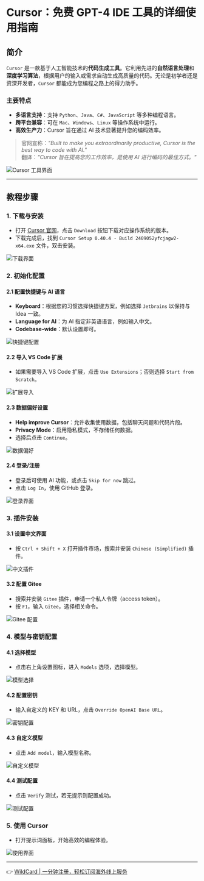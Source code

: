 # Cursor：免费 GPT-4 IDE 工具的详细使用指南

## 简介

`Cursor` 是一款基于人工智能技术的**代码生成工具**。它利用先进的**自然语言处理**和**深度学习算法**，根据用户的输入或需求自动生成高质量的代码。无论是初学者还是资深开发者，`Cursor` 都能成为您编程之路上的得力助手。

### 主要特点
- **多语言支持**：支持 `Python`、`Java`、`C#`、`JavaScript` 等多种编程语言。
- **跨平台兼容**：可在 `Mac`、`Windows`、`Linux` 等操作系统中运行。
- **高效生产力**：Cursor 旨在通过 AI 技术显著提升您的编码效率。

> 官网宣称：*"Built to make you extraordinarily productive, Cursor is the best way to code with AI."*  
> 翻译：*"Cursor 旨在提高您的工作效率，是使用 AI 进行编码的最佳方式。"*

![Cursor 工具界面](https://p3-volc-community-sign.byteimg.com/tos-cn-i-tlddhu82om/af4ce062146e45f6b966c1d666cccef8~tplv-tlddhu82om-image.image?=&rk3s=8031ce6d&x-expires=1738687069&x-signature=fYNIX91IYxy4iWXNGr%2Brj5aKRHQ%3D)

---

## 教程步骤

### 1. 下载与安装
- 打开 [Cursor 官网](https://www.cursor.so)，点击 `Download` 按钮下载对应操作系统的版本。
- 下载完成后，找到 `Cursor Setup 0.40.4 - Build 2409052yfcjagw2-x64.exe` 文件，双击安装。

![下载界面](https://p3-volc-community-sign.byteimg.com/tos-cn-i-tlddhu82om/4103c9e84d1a420c8323a63ce51c1496~tplv-tlddhu82om-image.image?=&rk3s=8031ce6d&x-expires=1738687069&x-signature=HrzuxkEuKK6YWHOzqSjih6F7ATw%3D)

### 2. 初始化配置

#### 2.1 配置快捷键与 AI 语言
- **Keyboard**：根据您的习惯选择快捷键方案，例如选择 `Jetbrains` 以保持与 Idea 一致。
- **Language for AI**：为 AI 指定非英语语言，例如输入中文。
- **Codebase-wide**：默认设置即可。

![快捷键配置](https://p3-volc-community-sign.byteimg.com/tos-cn-i-tlddhu82om/d09f19e6e1104b4593296c741fbbc9a8~tplv-tlddhu82om-image.image?=&rk3s=8031ce6d&x-expires=1738687069&x-signature=Z1olRJp1fpdtT9omUw4VAyWeoAg%3D)

#### 2.2 导入 VS Code 扩展
- 如果需要导入 VS Code 扩展，点击 `Use Extensions`；否则选择 `Start from Scratch`。

![扩展导入](https://p3-volc-community-sign.byteimg.com/tos-cn-i-tlddhu82om/0f0d9de40024410ea65fda74f86f695a~tplv-tlddhu82om-image.image?=&rk3s=8031ce6d&x-expires=1738687069&x-signature=JvpF8tMlIrsmOrNUNznfCZGxA4c%3D)

#### 2.3 数据偏好设置
- **Help improve Cursor**：允许收集使用数据，包括聊天问题和代码片段。
- **Privacy Mode**：启用隐私模式，不存储任何数据。
- 选择后点击 `Continue`。

![数据偏好](https://p3-volc-community-sign.byteimg.com/tos-cn-i-tlddhu82om/47dcc008c42a46cdbc2f3cb6d67576ad~tplv-tlddhu82om-image.image?=&rk3s=8031ce6d&x-expires=1738687069&x-signature=cI%2FJSLKWLLURmq3wJCcnueNfuac%3D)

#### 2.4 登录/注册
- 登录后可使用 AI 功能，或点击 `Skip for now` 跳过。
- 点击 `Log In`，使用 GitHub 登录。

![登录界面](https://p3-volc-community-sign.byteimg.com/tos-cn-i-tlddhu82om/7ec80e0746904383a89815cf2512d8e1~tplv-tlddhu82om-image.image?=&rk3s=8031ce6d&x-expires=1738687069&x-signature=1fhgDuWyA52dC7pIYaghlFI0eII%3D)

### 3. 插件安装

#### 3.1 设置中文界面
- 按 `Ctrl + Shift + X` 打开插件市场，搜索并安装 `Chinese (Simplified)` 插件。

![中文插件](https://p3-volc-community-sign.byteimg.com/tos-cn-i-tlddhu82om/f082072fc8744f49b4a90c040ea159df~tplv-tlddhu82om-image.image?=&rk3s=8031ce6d&x-expires=1738687069&x-signature=lPENBQMO9AeCwK45xVwlG1mXqTM%3D)

#### 3.2 配置 Gitee
- 搜索并安装 `Gitee` 插件，申请一个私人令牌（access token）。
- 按 `F1`，输入 `Gitee`，选择相关命令。

![Gitee 配置](https://p3-volc-community-sign.byteimg.com/tos-cn-i-tlddhu82om/98eecd0f20584a54b20f05412c618d5b~tplv-tlddhu82om-image.image?=&rk3s=8031ce6d&x-expires=1738687069&x-signature=UPdGpQ1JHtGlJPrIxIuAqScyl90%3D)

### 4. 模型与密钥配置

#### 4.1 选择模型
- 点击右上角设置图标，进入 `Models` 选项，选择模型。

![模型选择](https://p3-volc-community-sign.byteimg.com/tos-cn-i-tlddhu82om/8885eeddaa7941c0af46fb9c81a8b70e~tplv-tlddhu82om-image.image?=&rk3s=8031ce6d&x-expires=1738687069&x-signature=pvYvtmDuujVIz5Lwt%2BilUqc5jg4%3D)

#### 4.2 配置密钥
- 输入自定义的 KEY 和 URL，点击 `Override OpenAI Base URL`。

![密钥配置](https://p3-volc-community-sign.byteimg.com/tos-cn-i-tlddhu82om/325cc0f636aa4ab9ba6fd7d1ae3338a6~tplv-tlddhu82om-image.image?=&rk3s=8031ce6d&x-expires=1738687069&x-signature=7OoBqaRLOi2DCELZcKVjsjZNB6I%3D)

#### 4.3 自定义模型
- 点击 `Add model`，输入模型名称。

![自定义模型](https://p3-volc-community-sign.byteimg.com/tos-cn-i-tlddhu82om/4a71204423124123939dad516552f791~tplv-tlddhu82om-image.image?=&rk3s=8031ce6d&x-expires=1738687069&x-signature=zL1Ar4atRU4MPkoxrY7tlIlssYY%3D)

#### 4.4 测试配置
- 点击 `Verify` 测试，若无提示则配置成功。

![测试配置](https://p3-volc-community-sign.byteimg.com/tos-cn-i-tlddhu82om/b74d51f93d2c4e5dbf3a822beaaa9d61~tplv-tlddhu82om-image.image?=&rk3s=8031ce6d&x-expires=1738687069&x-signature=gr7Cc3YbtISPVTDLaIIZvkMh%2BMs%3D)

### 5. 使用 Cursor
- 打开提示词面板，开始高效的编程体验。

![使用界面](https://p3-volc-community-sign.byteimg.com/tos-cn-i-tlddhu82om/c9a91caec7784605a7d781e2560e4291~tplv-tlddhu82om-image.image?=&rk3s=8031ce6d&x-expires=1738687069&x-signature=CqG59gZJlyHjrAwRbru3nj0HDjk%3D)

---

👉 [WildCard | 一分钟注册，轻松订阅海外线上服务](https://bbtdd.com/WildCard)